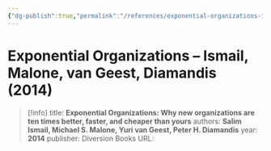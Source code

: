 ```yaml
---
{"dg-publish":true,"permalink":"/references/exponential-organizations-ismail-malone-van-geest-diamandis-2014/"}
---
```



# Exponential Organizations – Ismail, Malone, van Geest, Diamandis (2014)

> [!info]
> title: **Exponential Organizations: Why new organizations are ten times better, faster, and cheaper than yours**
> authors: **Salim Ismail, Michael S. Malone, Yuri van Geest, Peter H. Diamandis**
> year: **2014**
> publisher: Diversion Books
> URL: 

